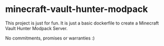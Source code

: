 # minecraft-vault-hunter-modpack

This project is just for fun. It is just a basic dockerfile to create a Minecraft Vault Hunter Modpack Server. 

No commitments, promises or warranties :)